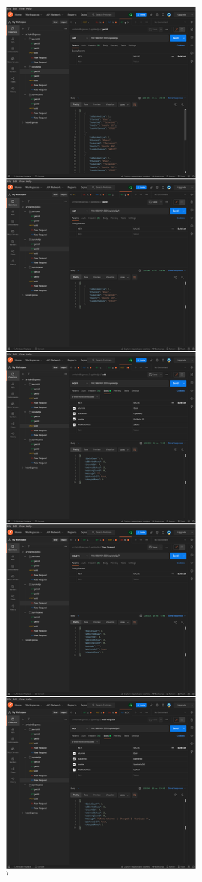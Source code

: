 ![](https://github.com/rauaap/arviointiExpress/blob/doc/doc/opiskelija/img/getAll.png)\
![](https://github.com/rauaap/arviointiExpress/blob/doc/doc/opiskelija/img/getOne.png)\
![](https://github.com/rauaap/arviointiExpress/blob/doc/doc/opiskelija/img/post.png)\
![](https://github.com/rauaap/arviointiExpress/blob/doc/doc/opiskelija/img/update.png)\
![](https://github.com/rauaap/arviointiExpress/blob/doc/doc/opiskelija/img/delete.png)\
